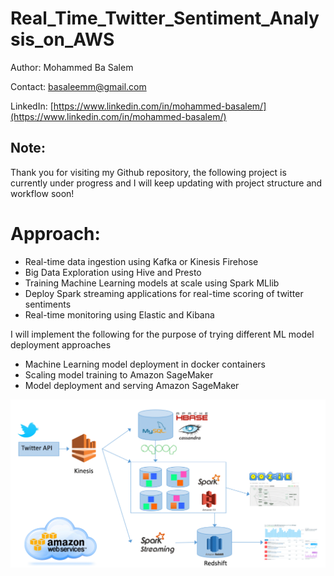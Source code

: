 # Real_Time_Twitter_Sentiment_Analysis_on_AWS

Author: Mohammed Ba Salem 

Contact: basaleemm@gmail.com

LinkedIn: [https://www.linkedin.com/in/mohammed-basalem/](https://www.linkedin.com/in/mohammed-basalem/)


## Note:
Thank you for visiting my Github repository, the following project is currently under progress and I will keep updating with project structure and workflow soon!

# Approach: 

- Real-time data ingestion using Kafka or Kinesis Firehose
- Big Data Exploration using Hive and Presto
- Training Machine Learning models at scale using Spark MLlib
- Deploy Spark streaming applications for real-time scoring of twitter sentiments
- Real-time monitoring using Elastic and Kibana

I will implement the following for the purpose of trying different ML model deployment approaches 

- Machine Learning model deployment in docker containers
- Scaling model training to Amazon SageMaker
- Model deployment and serving Amazon SageMaker

![alt text](https://github.com/basalem/Data-Science-Projects/blob/master/Real_Time_Twitter_Sentiment_Analysis_on_AWS/images/Project_Initial_Workflow.PNG)
